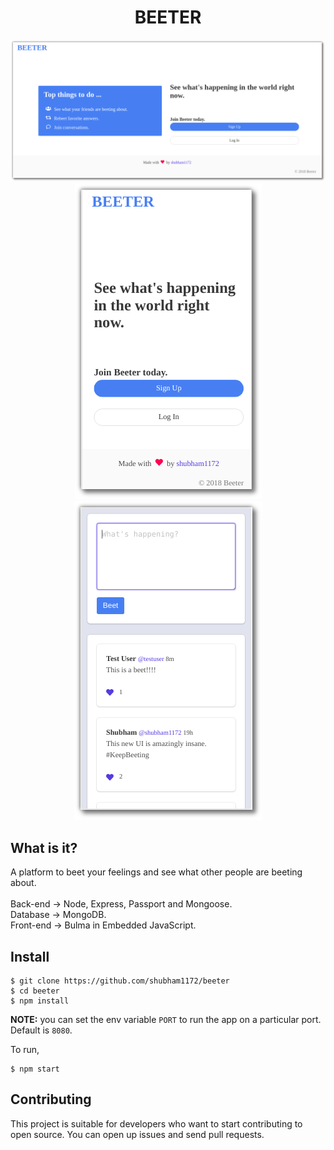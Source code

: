 <h1 align="center"> BEETER </h1>    
    
<p align="center">    
 <img src="./docs/images/desktop.png" alt="desktop.png"/> 
 <img src="./docs/images/mobile1.png" alt="mobile.png"/>
 <img src="./docs/images/mobile2.png" alt="mobile.png"/>  
 </p>   
 
## What is it?  

A platform to beet your feelings and see what other people are beeting about.
<br> <br>
Back-end -> Node, Express, Passport and Mongoose. <br>
Database -> MongoDB. <br>
Front-end -> Bulma in Embedded JavaScript.   
   
   
## Install 
``` 
$ git clone https://github.com/shubham1172/beeter
$ cd beeter
$ npm install 
``` 

**NOTE:** you can set the env variable `PORT` to run the app on a particular port. Default is `8080`. <br>

To run, 
``` 
$ npm start
``` 

## Contributing    
This project is suitable for developers who want to start contributing to open source. You can open up issues and send pull requests.
